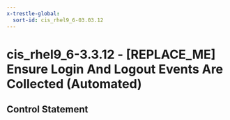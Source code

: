 ```yaml
---
x-trestle-global:
  sort-id: cis_rhel9_6-03.03.12
---
```


# cis_rhel9_6-3.3.12 - \[REPLACE_ME\] Ensure Login And Logout Events Are Collected (Automated)

## Control Statement

